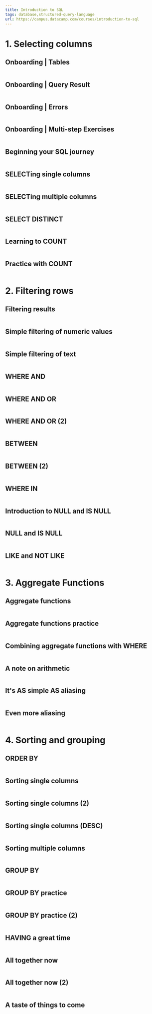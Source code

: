 ```yaml
---
title: Introduction to SQL
tags: database,structured-query-language
url: https://campus.datacamp.com/courses/introduction-to-sql
---
```


# 1. Selecting columns
## Onboarding | Tables
```sql

```

## Onboarding | Query Result
```sql

```

## Onboarding | Errors
```sql

```

## Onboarding | Multi-step Exercises
```sql

```

## Beginning your SQL journey
```sql

```

## SELECTing single columns
```sql

```

## SELECTing multiple columns
```sql

```

## SELECT DISTINCT
```sql

```

## Learning to COUNT
```sql

```

## Practice with COUNT
```sql

```




# 2. Filtering rows
## Filtering results
```sql

```

## Simple filtering of numeric values
```sql

```

## Simple filtering of text
```sql

```

## WHERE AND
```sql

```

## WHERE AND OR
```sql

```

## WHERE AND OR (2)
```sql

```

## BETWEEN
```sql

```

## BETWEEN (2)
```sql

```

## WHERE IN
```sql

```

## Introduction to NULL and IS NULL
```sql

```

## NULL and IS NULL
```sql

```

## LIKE and NOT LIKE
```sql

```




# 3. Aggregate Functions
## Aggregate functions
```sql

```

## Aggregate functions practice
```sql

```

## Combining aggregate functions with WHERE
```sql

```

## A note on arithmetic
```sql

```

## It's AS simple AS aliasing
```sql

```

## Even more aliasing
```sql

```




# 4. Sorting and grouping
## ORDER BY
```sql

```

## Sorting single columns
```sql

```

## Sorting single columns (2)
```sql

```

## Sorting single columns (DESC)
```sql

```

## Sorting multiple columns
```sql

```

## GROUP BY
```sql

```

## GROUP BY practice
```sql

```

## GROUP BY practice (2)
```sql

```

## HAVING a great time
```sql

```

## All together now
```sql

```

## All together now (2)
```sql

```

## A taste of things to come
```sql

```



